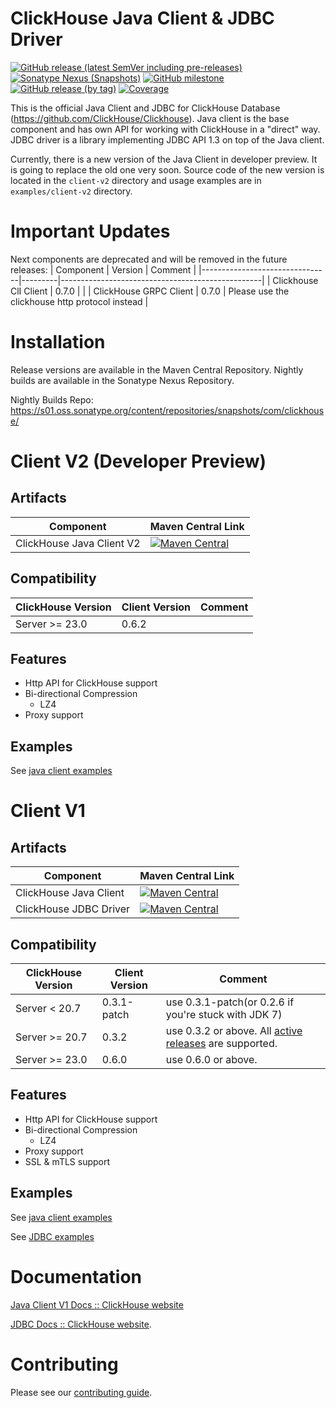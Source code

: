 # ClickHouse Java Client & JDBC Driver

[![GitHub release (latest SemVer including pre-releases)](https://img.shields.io/github/v/release/ClickHouse/clickhouse-java?include_prereleases&label=Latest%20Release)](https://github.com/ClickHouse/clickhouse-java/releases/)
[![Sonatype Nexus (Snapshots)](https://img.shields.io/nexus/s/com.clickhouse/clickhouse-java?label=Nightly%20Build&server=https%3A%2F%2Fs01.oss.sonatype.org)](https://s01.oss.sonatype.org/content/repositories/snapshots/com/clickhouse/)
[![GitHub milestone](https://img.shields.io/github/milestones/progress-percent/ClickHouse/clickhouse-java/16)](https://github.com/ClickHouse/clickhouse-java/milestone/4)
[![GitHub release (by tag)](https://img.shields.io/github/downloads/ClickHouse/clickhouse-java/latest/total)](https://github.com/ClickHouse/clickhouse-java/releases/) 
[![Coverage](https://sonarcloud.io/api/project_badges/measure?project=ClickHouse_clickhouse-jdbc&metric=coverage)](https://sonarcloud.io/summary/new_code?id=ClickHouse_clickhouse-jdbc) 


This is the official Java Client and JDBC for ClickHouse Database (https://github.com/ClickHouse/Clickhouse). 
Java client is the base component and has own API for working with ClickHouse in a "direct" way. JDBC driver is 
a library implementing JDBC API 1.3 on top of the Java client.

Currently, there is a new version of the Java Client in developer preview. It is going to replace the old one very soon. 
Source code of the new version is located in the `client-v2` directory and usage examples are in `examples/client-v2` directory.

# Important Updates 

Next components are deprecated and will be removed in the future releases:
| Component                      | Version | Comment                                          |
|--------------------------------|---------|--------------------------------------------------|
| Clickhouse ClI Client          | 0.7.0   |                                                  |
| ClickHouse GRPC Client         | 0.7.0   | Please use the clickhouse http protocol instead  |

# Installation

Release versions are available in the Maven Central Repository. Nightly builds are available in the Sonatype Nexus Repository.

Nightly Builds Repo: https://s01.oss.sonatype.org/content/repositories/snapshots/com/clickhouse/ 

# Client V2 (Developer Preview)

## Artifacts

| Component                 | Maven Central Link |
|---------------------------|--------------------|
| ClickHouse Java Client V2 | [![Maven Central](https://img.shields.io/maven-central/v/com.clickhouse/client-v2)](https://mvnrepository.com/artifact/com.clickhouse/client-v2) |

## Compatibility

| ClickHouse Version | Client Version | Comment                                                                                                                                          |
|--------------------|----------------|--------------------------------------------------------------------------------------------------------------------------------------------------|
| Server >= 23.0     | 0.6.2          |                                                                                                                               |


## Features

- Http API for ClickHouse support
- Bi-directional Compression
  - LZ4
- Proxy support

## Examples

See [java client examples](../../tree/main/examples/client-v2)

# Client V1

## Artifacts

| Component | Maven Central Link |
|-----------|--------------------|
| ClickHouse Java Client | [![Maven Central](https://img.shields.io/maven-central/v/com.clickhouse/clickhouse-client)](https://mvnrepository.com/artifact/com.clickhouse/clickhouse-client) |
| ClickHouse JDBC Driver | [![Maven Central](https://img.shields.io/maven-central/v/com.clickhouse/clickhouse-jdbc)](https://mvnrepository.com/artifact/com.clickhouse/clickhouse-jdbc) |

## Compatibility

| ClickHouse Version | Client Version | Comment                                                                                                                                      |
|--------------------|----------------|----------------------------------------------------------------------------------------------------------------------------------------------|
| Server < 20.7      | 0.3.1-patch    | use 0.3.1-patch(or 0.2.6 if you're stuck with JDK 7)                                                                                         |
| Server >= 20.7     | 0.3.2          | use 0.3.2 or above. All [active releases](https://github.com/ClickHouse/ClickHouse/pulls?q=is%3Aopen+is%3Apr+label%3Arelease) are supported. |
| Server >= 23.0     | 0.6.0          | use 0.6.0 or above.                                                                                                                          |

## Features 

- Http API for ClickHouse support
- Bi-directional Compression
  - LZ4
- Proxy support
- SSL & mTLS support


## Examples 

See [java client examples](../../tree/main/examples/client) 

See [JDBC examples](../../tree/main/examples/jdbc)

# Documentation

[Java Client V1 Docs :: ClickHouse website](https://clickhouse.com/docs/en/integrations/language-clients/java/client)

[JDBC Docs :: ClickHouse website](https://clickhouse.com/docs/en/integrations/language-clients/java/jdbc).


# Contributing

Please see our [contributing guide](./CONTRIBUTING.md).
